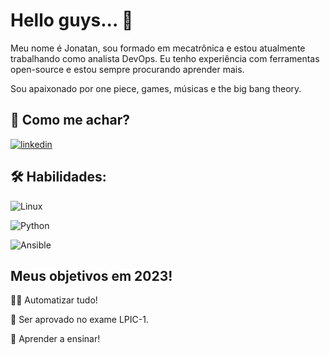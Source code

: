 
# Hello guys... 👋


Meu nome é Jonatan, sou formado em mecatrônica e estou atualmente trabalhando como analista DevOps. Eu tenho experiência com ferramentas open-source e estou sempre procurando aprender mais.

Sou apaixonado por one piece, games, músicas e the big bang theory.


## 🔗 Como me achar? 
[![linkedin](https://img.shields.io/badge/linkedin-0A66C2?style=for-the-badge&logo=linkedin&logoColor=white)](https://www.linkedin.com/in/jonatanrocha25/)


## 🛠 Habilidades:

![Linux](https://img.shields.io/badge/Linux-FCC624?style=for-the-badge&logo=linux&logoColor=black)

![Python](https://img.shields.io/badge/Python-3776AB?style=for-the-badge&logo=python&logoColor=white)

![Ansible](https://img.shields.io/badge/ansible-%231A1918.svg?style=for-the-badge&logo=ansible&logoColor=white)

## Meus objetivos em 2023!

👩‍💻 Automatizar tudo!

🧠 Ser aprovado no exame LPIC-1.

💬 Aprender a ensinar!

